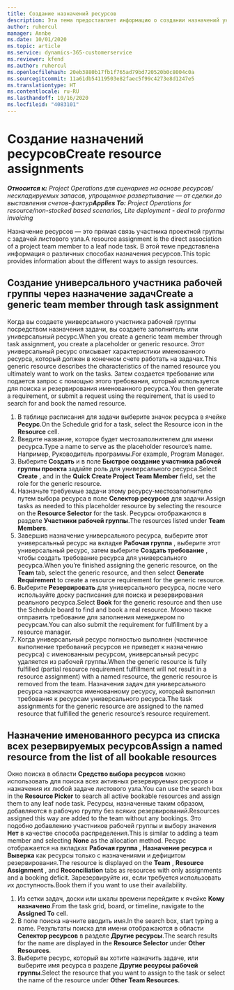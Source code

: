 ```yaml
---
title: Создание назначений ресурсов
description: Эта тема предоставляет информацию о создании назначений универсальных и именованных ресурсов.
author: ruhercul
manager: Annbe
ms.date: 10/01/2020
ms.topic: article
ms.service: dynamics-365-customerservice
ms.reviewer: kfend
ms.author: ruhercul
ms.openlocfilehash: 20eb3880b17fb1f765ad79bd720520b0c8004c0a
ms.sourcegitcommit: 11a61db54119503e82faec5f99c4273e8d1247e5
ms.translationtype: HT
ms.contentlocale: ru-RU
ms.lasthandoff: 10/16/2020
ms.locfileid: "4083101"
---
```

# <a name="create-resource-assignments"></a><span data-ttu-id="91f55-103">Создание назначений ресурсов</span><span class="sxs-lookup"><span data-stu-id="91f55-103">Create resource assignments</span></span>

<span data-ttu-id="91f55-104">_**Относится к:** Project Operations для сценариев на основе ресурсов/нескладируемых запасов, упрощенное развертывание — от сделки до выставления счетов-фактур_</span><span class="sxs-lookup"><span data-stu-id="91f55-104">_**Applies To:** Project Operations for resource/non-stocked based scenarios, Lite deployment - deal to proforma invoicing_</span></span>


<span data-ttu-id="91f55-105">Назначение ресурсов — это прямая связь участника проектной группы с задачей листового узла.</span><span class="sxs-lookup"><span data-stu-id="91f55-105">A resource assignment is the direct association of a project team member to a leaf node task.</span></span> <span data-ttu-id="91f55-106">В этой теме представлена информация о различных способах назначения ресурсов.</span><span class="sxs-lookup"><span data-stu-id="91f55-106">This topic provides information about the different ways to assign resources.</span></span>

## <a name="create-a-generic-team-member-through-task-assignment"></a><span data-ttu-id="91f55-107">Создание универсального участника рабочей группы через назначение задач</span><span class="sxs-lookup"><span data-stu-id="91f55-107">Create a generic team member through task assignment</span></span>


<span data-ttu-id="91f55-108">Когда вы создаете универсального участника рабочей группы посредством назначения задачи, вы создаете заполнитель или универсальный ресурс.</span><span class="sxs-lookup"><span data-stu-id="91f55-108">When you create a generic team member through task assignment, you create a placeholder or generic resource.</span></span> <span data-ttu-id="91f55-109">Этот универсальный ресурс описывает характеристики именованного ресурса, который должен в конечном счете работать на задачах.</span><span class="sxs-lookup"><span data-stu-id="91f55-109">This generic resource describes the characteristics of the named resource you ultimately want to work on the tasks.</span></span> <span data-ttu-id="91f55-110">Затем создается требование или подается запрос с помощью этого требования, который используется для поиска и резервирования именованного ресурса.</span><span class="sxs-lookup"><span data-stu-id="91f55-110">You then generate a requirement, or submit a request using the requirement, that is used to search for and book the named resource.</span></span>

1. <span data-ttu-id="91f55-111">В таблице расписания для задачи выберите значок ресурса в ячейке **Ресурс**.</span><span class="sxs-lookup"><span data-stu-id="91f55-111">On the Schedule grid for a task, select the Resource icon in the **Resource** cell.</span></span>
2. <span data-ttu-id="91f55-112">Введите название, которое будет местозаполнителем для имени ресурса.</span><span class="sxs-lookup"><span data-stu-id="91f55-112">Type a name to serve as the placeholder resource’s name.</span></span> <span data-ttu-id="91f55-113">Например, Руководитель программы.</span><span class="sxs-lookup"><span data-stu-id="91f55-113">For example, Program Manager.</span></span>
3. <span data-ttu-id="91f55-114">Выберите **Создать** и в поле **Быстрое создание участника рабочей группы проекта** задайте роль для универсального ресурса.</span><span class="sxs-lookup"><span data-stu-id="91f55-114">Select **Create** , and in the **Quick Create Project Team Member** field, set the role for the generic resource.</span></span>
4. <span data-ttu-id="91f55-115">Назначьте требуемые задачи этому ресурсу-местозаполнителю путем выбора ресурса в поле **Селектор ресурсов** для задачи.</span><span class="sxs-lookup"><span data-stu-id="91f55-115">Assign tasks as needed to this placeholder resource by selecting the resource on the **Resource Selector** for the task.</span></span> <span data-ttu-id="91f55-116">Ресурсы отображаются в разделе **Участники рабочей группы**.</span><span class="sxs-lookup"><span data-stu-id="91f55-116">The resources listed under **Team Members**.</span></span>
5. <span data-ttu-id="91f55-117">Завершив назначение универсального ресурса, выберите этот универсальный ресурс на вкладке **Рабочая группа** , выберите этот универсальный ресурс, затем выберите **Создать требование** , чтобы создать требование ресурса для универсального ресурса.</span><span class="sxs-lookup"><span data-stu-id="91f55-117">When you’re finished assigning the generic resource, on the **Team** tab, select the generic resource, and then select **Generate Requirement** to create a resource requirement for the generic resource.</span></span>
6. <span data-ttu-id="91f55-118">Выберите **Резервировать** для универсального ресурса, после чего используйте доску расписания для поиска и резервирования реального ресурса.</span><span class="sxs-lookup"><span data-stu-id="91f55-118">Select **Book** for the generic resource and then use the Schedule board to find and book a real resource.</span></span> <span data-ttu-id="91f55-119">Можно также отправить требование для заполнения менеджером по ресурсам.</span><span class="sxs-lookup"><span data-stu-id="91f55-119">You can also submit the requirement for fulfillment by a resource manager.</span></span>
7. <span data-ttu-id="91f55-120">Когда универсальный ресурс полностью выполнен (частичное выполнение требований ресурсов не приведет к назначению ресурса) с именованным ресурсом, универсальный ресурс удаляется из рабочей группы.</span><span class="sxs-lookup"><span data-stu-id="91f55-120">When the generic resource is fully fulfilled (partial resource requirement fulfillment will not result in a resource assignment) with a named resource, the generic resource is removed from the team.</span></span> <span data-ttu-id="91f55-121">Назначения задач для универсального ресурса назначаются именованному ресурсу, который выполнил требования к ресурсам универсального ресурса.</span><span class="sxs-lookup"><span data-stu-id="91f55-121">The task assignments for the generic resource are assigned to the named resource that fulfilled the generic resource’s resource requirement.</span></span>

## <a name="assign-a-named-resource-from-the-list-of-all-bookable-resources"></a><span data-ttu-id="91f55-122">Назначение именованного ресурса из списка всех резервируемых ресурсов</span><span class="sxs-lookup"><span data-stu-id="91f55-122">Assign a named resource from the list of all bookable resources</span></span>

<span data-ttu-id="91f55-123">Окно поиска в области **Средство выбора ресурсов** можно использовать для поиска всех активных резервируемых ресурсов и назначения их любой задаче листового узла.</span><span class="sxs-lookup"><span data-stu-id="91f55-123">You can use the search box in the **Resource Picker** to search all active bookable resources and assign them to any leaf node task.</span></span> <span data-ttu-id="91f55-124">Ресурсы, назначенные таким образом, добавляются в рабочую группу без всяких резервирований.</span><span class="sxs-lookup"><span data-stu-id="91f55-124">Resources assigned this way are added to the team without any bookings.</span></span> <span data-ttu-id="91f55-125">Это подобно добавлению участников рабочей группы и выбору значения **Нет** в качестве способа распределения.</span><span class="sxs-lookup"><span data-stu-id="91f55-125">This is similar to adding a team member and selecting **None** as the allocation method.</span></span> <span data-ttu-id="91f55-126">Ресурс отображается на вкладках **Рабочая группа** , **Назначение ресурса** и **Выверка** как ресурсы только с назначениями и дефицитом резервирования.</span><span class="sxs-lookup"><span data-stu-id="91f55-126">The resource is displayed on the **Team** , **Resource Assignment** , and **Reconciliation** tabs as resources with only assignments and a booking deficit.</span></span> <span data-ttu-id="91f55-127">Зарезервируйте их, если требуется использовать их доступность.</span><span class="sxs-lookup"><span data-stu-id="91f55-127">Book them if you want to use their availability.</span></span>

1. <span data-ttu-id="91f55-128">Из сетки задач, доски или шкалы времени перейдите к ячейке **Кому назначено**.</span><span class="sxs-lookup"><span data-stu-id="91f55-128">From the task grid, board, or timeline, navigate to the **Assigned To** cell.</span></span>
2. <span data-ttu-id="91f55-129">В поле поиска начните вводить имя.</span><span class="sxs-lookup"><span data-stu-id="91f55-129">In the search box, start typing a name.</span></span> <span data-ttu-id="91f55-130">Результаты поиска для имени отображаются в области **Селектор ресурсов** в разделе **Другие ресурсы**.</span><span class="sxs-lookup"><span data-stu-id="91f55-130">The search results for the name are displayed in the **Resource Selector** under **Other Resources**.</span></span>
3. <span data-ttu-id="91f55-131">Выберите ресурс, который вы хотите назначить задаче, или выберите имя ресурса в разделе **Другие ресурсы рабочей группы**.</span><span class="sxs-lookup"><span data-stu-id="91f55-131">Select the resource that you want to assign to the task or select the name of the resource under **Other Team Resources**.</span></span>
